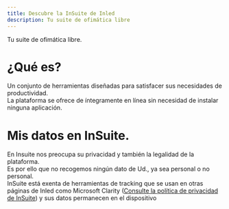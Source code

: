 ```yaml
---
title: Descubre la InSuite de Inled
description: Tu suite de ofimática libre
---
```

Tu suite de ofimática libre. 

# ¿Qué es?  
Un conjunto de herramientas diseñadas para satisfacer sus necesidades de productividad.  
La plataforma se ofrece de íntegramente en línea sin necesidad de instalar ninguna aplicación.  

# Mis datos en InSuite. 
En Insuite nos preocupa su privacidad y también la legalidad de la plataforma.  
Es por ello que no recogemos ningún dato de Ud., ya sea personal o no personal.  
InSuite está exenta de herramientas de tracking que se usan en otras páginas de Inled como Microsoft Clarity ([Consulte la política de privacidad de InSuite](https://insuite.inled.es/privacy-policy)) y sus datos permanecen en el dispositivo